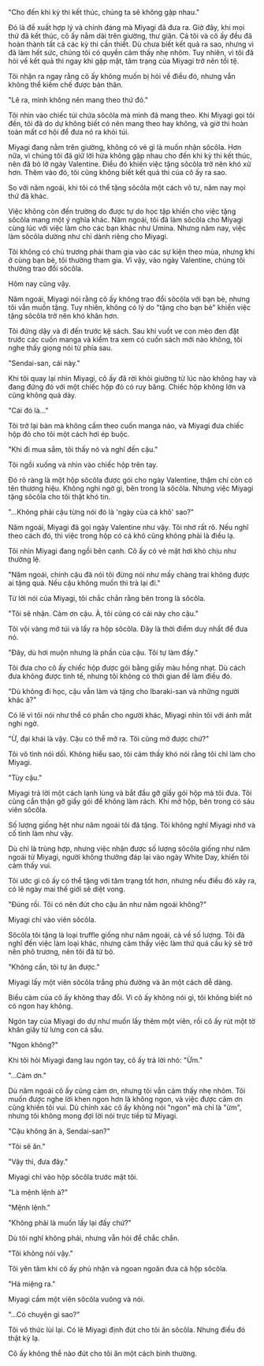 "Cho đến khi kỳ thi kết thúc, chúng ta sẽ không gặp nhau."

Đó là đề xuất hợp lý và chính đáng mà Miyagi đã đưa ra. Giờ đây, khi mọi thứ đã kết thúc, cô ấy nằm dài trên giường, thư giãn. Cả tôi và cô ấy đều đã hoàn thành tất cả các kỳ thi cần thiết. Dù chưa biết kết quả ra sao, nhưng vì đã làm hết sức, chúng tôi có quyền cảm thấy nhẹ nhõm. Tuy nhiên, vì tôi đã hỏi về kết quả thi ngay khi gặp mặt, tâm trạng của Miyagi trở nên tồi tệ.

Tôi nhận ra ngay rằng cô ấy không muốn bị hỏi về điều đó, nhưng vẫn không thể kiềm chế được bản thân.

"Lẽ ra, mình không nên mang theo thứ đó."

Tôi nhìn vào chiếc túi chứa sôcôla mà mình đã mang theo. Khi Miyagi gọi tôi đến, tôi đã do dự không biết có nên mang theo hay không, và giờ thì hoàn toàn mất cơ hội để đưa nó ra khỏi túi.

Miyagi đang nằm trên giường, không có vẻ gì là muốn nhận sôcôla. Hơn nữa, vì chúng tôi đã giữ lời hứa không gặp nhau cho đến khi kỳ thi kết thúc, nên đã bỏ lỡ ngày Valentine. Điều đó khiến việc tặng sôcôla trở nên khó xử hơn. Thêm vào đó, tôi cũng không biết kết quả thi của cô ấy ra sao.

So với năm ngoái, khi tôi có thể tặng sôcôla một cách vô tư, năm nay mọi thứ đã khác.

Việc không còn đến trường do được tự do học tập khiến cho việc tặng sôcôla mang một ý nghĩa khác. Năm ngoái, tôi đã làm sôcôla cho Miyagi cùng lúc với việc làm cho các bạn khác như Umina. Nhưng năm nay, việc làm sôcôla dường như chỉ dành riêng cho Miyagi.

Tôi không có chủ trương phải tham gia vào các sự kiện theo mùa, nhưng khi ở cùng bạn bè, tôi thường tham gia. Vì vậy, vào ngày Valentine, chúng tôi thường trao đổi sôcôla.

Hôm nay cũng vậy.

Năm ngoái, Miyagi nói rằng cô ấy không trao đổi sôcôla với bạn bè, nhưng tôi vẫn muốn tặng. Tuy nhiên, không có lý do "tặng cho bạn bè" khiến việc tặng sôcôla trở nên khó khăn hơn.

Tôi đứng dậy và đi đến trước kệ sách. Sau khi vuốt ve con mèo đen đặt trước các cuốn manga và kiểm tra xem có cuốn sách mới nào không, tôi nghe thấy giọng nói từ phía sau.

"Sendai-san, cái này."

Khi tôi quay lại nhìn Miyagi, cô ấy đã rời khỏi giường từ lúc nào không hay và đang đứng đó với một chiếc hộp đỏ có ruy băng. Chiếc hộp không lớn và cũng không quá dày.

"Cái đó là..."

Tôi trở lại bàn mà không cầm theo cuốn manga nào, và Miyagi đưa chiếc hộp đỏ cho tôi một cách hơi ép buộc.

"Khi đi mua sắm, tôi thấy nó và nghĩ đến cậu."

Tôi ngồi xuống và nhìn vào chiếc hộp trên tay.

Đó rõ ràng là một hộp sôcôla được gói cho ngày Valentine, thậm chí còn có tên thương hiệu. Không nghi ngờ gì, bên trong là sôcôla. Nhưng việc Miyagi tặng sôcôla cho tôi thật khó tin.

"...Không phải cậu từng nói đó là 'ngày của cá khô' sao?"

Năm ngoái, Miyagi đã gọi ngày Valentine như vậy. Tôi nhớ rất rõ. Nếu nghĩ theo cách đó, thì việc trong hộp có cá khô cũng không phải là điều lạ.

Tôi nhìn Miyagi đang ngồi bên cạnh. Cô ấy có vẻ mặt hơi khó chịu như thường lệ.

"Năm ngoái, chính cậu đã nói tôi đừng nói như mấy chàng trai không được ai tặng quà. Nếu cậu không muốn thì trả lại đi."

Từ lời nói của Miyagi, tôi chắc chắn rằng bên trong là sôcôla.

"Tôi sẽ nhận. Cảm ơn cậu. À, tôi cũng có cái này cho cậu."

Tôi vội vàng mở túi và lấy ra hộp sôcôla. Đây là thời điểm duy nhất để đưa nó.

"Đây, dù hơi muộn nhưng là phần của cậu. Tôi tự làm đấy."

Tôi đưa cho cô ấy chiếc hộp được gói bằng giấy màu hồng nhạt. Dù cách đưa không được tinh tế, nhưng tôi không có thời gian để làm điều đó.

"Dù không đi học, cậu vẫn làm và tặng cho Ibaraki-san và những người khác à?"

Có lẽ vì tôi nói như thể có phần cho người khác, Miyagi nhìn tôi với ánh mắt nghi ngờ.

"Ừ, đại khái là vậy. Cậu có thể mở ra. Tôi cũng mở được chứ?"

Tôi vô tình nói dối. Không hiểu sao, tôi cảm thấy khó nói rằng tôi chỉ làm cho Miyagi.

"Tùy cậu."

Miyagi trả lời một cách lạnh lùng và bắt đầu gỡ giấy gói hộp mà tôi đưa. Tôi cũng cẩn thận gỡ giấy gói để không làm rách. Khi mở hộp, bên trong có sáu viên sôcôla.

Số lượng giống hệt như năm ngoái tôi đã tặng. Tôi không nghĩ Miyagi nhớ và cố tình làm như vậy.

Dù chỉ là trùng hợp, nhưng việc nhận được số lượng sôcôla giống như năm ngoái từ Miyagi, người không thường đáp lại vào ngày White Day, khiến tôi cảm thấy vui.

Tôi ước gì cô ấy có thể tặng với tâm trạng tốt hơn, nhưng nếu điều đó xảy ra, có lẽ ngày mai thế giới sẽ diệt vong.

"Đúng rồi. Tôi có nên đút cho cậu ăn như năm ngoái không?"

Miyagi chỉ vào viên sôcôla.

Sôcôla tôi tặng là loại truffle giống như năm ngoái, cả về số lượng. Tôi đã nghĩ đến việc làm loại khác, nhưng cảm thấy việc làm thứ quá cầu kỳ sẽ trở nên phô trương, nên tôi đã từ bỏ.

"Không cần, tôi tự ăn được."

Miyagi lấy một viên sôcôla trắng phủ đường và ăn một cách dễ dàng.

Biểu cảm của cô ấy không thay đổi. Vì cô ấy không nói gì, tôi không biết nó có ngon hay không.

Ngón tay của Miyagi do dự như muốn lấy thêm một viên, rồi cô ấy rút một tờ khăn giấy từ lưng con cá sấu.

"Ngon không?"

Khi tôi hỏi Miyagi đang lau ngón tay, cô ấy trả lời nhỏ: "Ừm."

"...Cảm ơn."

Dù năm ngoái cô ấy cũng cảm ơn, nhưng tôi vẫn cảm thấy nhẹ nhõm. Tôi muốn được nghe lời khen ngon hơn là không ngon, và việc được cảm ơn cũng khiến tôi vui. Dù chính xác cô ấy không nói "ngon" mà chỉ là "ừm", nhưng tôi không mong đợi lời nói trực tiếp từ Miyagi.

"Cậu không ăn à, Sendai-san?"

"Tôi sẽ ăn."

"Vậy thì, đưa đây."

Miyagi chỉ vào hộp sôcôla trước mặt tôi.

"Là mệnh lệnh à?"

"Mệnh lệnh."

"Không phải là muốn lấy lại đấy chứ?"

Dù tôi nghĩ không phải, nhưng vẫn hỏi để chắc chắn.

"Tôi không nói vậy."

Tôi yên tâm khi cô ấy phủ nhận và ngoan ngoãn đưa cả hộp sôcôla.

"Há miệng ra."

Miyagi cầm một viên sôcôla vuông và nói.

"...Có chuyện gì sao?"

Tôi vô thức lùi lại. Có lẽ Miyagi định đút cho tôi ăn sôcôla. Nhưng điều đó thật kỳ lạ.

Cô ấy không thể nào đút cho tôi ăn một cách bình thường.